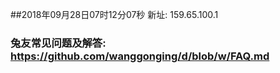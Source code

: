 ##2018年09月28日07时12分07秒 新址: 159.65.100.1
### 兔友常见问题及解答: https://github.com/wanggonging/d/blob/w/FAQ.md
